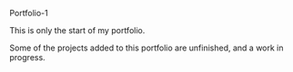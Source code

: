 Portfolio-1

This is only the start of my portfolio.

Some of the projects added to this portfolio are unfinished, and a work in progress.
